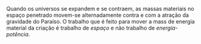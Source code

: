 ﻿Quando os universos se expandem e se contraem, as massas materiais no espaço penetrado movem-se alternadamente contra e com a atração da gravidade do Paraíso. O trabalho que é feito para mover a mass de energia material da criação é trabalho de *espaço* e não trabalho de *energia-potência*.